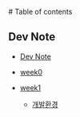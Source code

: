 ‌# Table of contents

## Dev Note

- [Dev Note](README.md)

- [week0](/weeks/week0/init.md)
- [week1](/weeks/week1/init.md)
  - [개발환경](/weeks/week1/development-environment.md)
